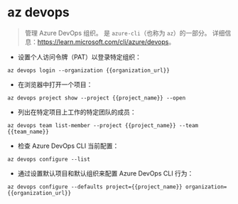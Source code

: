 # az devops

> 管理 Azure DevOps 组织。
> 是 `azure-cli`（也称为 `az`）的一部分。
> 详细信息：<https://learn.microsoft.com/cli/azure/devops>。

- 设置个人访问令牌（PAT）以登录特定组织：

`az devops login --organization {{organization_url}}`

- 在浏览器中打开一个项目：

`az devops project show --project {{project_name}} --open`

- 列出在特定项目上工作的特定团队的成员：

`az devops team list-member --project {{project_name}} --team {{team_name}}`

- 检查 Azure DevOps CLI 当前配置：

`az devops configure --list`

- 通过设置默认项目和默认组织来配置 Azure DevOps CLI 行为：

`az devops configure --defaults project={{project_name}} organization={{organization_url}}`